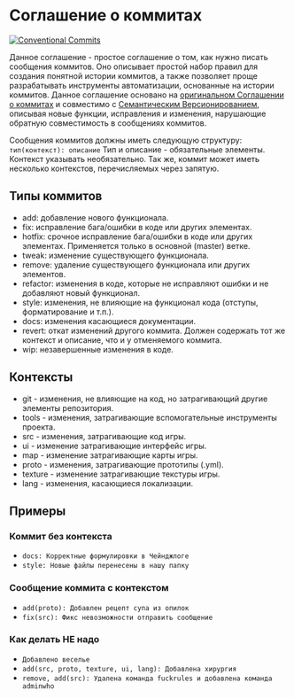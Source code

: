 # Соглашение о коммитах

[![Conventional Commits](https://img.shields.io/badge/Conventional%20Commits-1.0.0-%23FE5196?logo=conventionalcommits&logoColor=white)](https://conventionalcommits.org)

Данное соглашение - простое соглашение о том, как нужно писать сообщения коммитов. Оно описывает простой набор правил
для создания понятной истории коммитов, а также позволяет проще разрабатывать инструменты автоматизации, основанные на
истории коммитов.
Данное соглашение основано на [оригинальном Соглашении о коммитах](https://www.conventionalcommits.org/ru/v1.0.0/)
и совместимо с [Семантическим Версионированием](https://semver.org/lang/ru/spec/v2.0.0.html), описывая новые функции,
исправления и изменения, нарушающие обратную совместимость в сообщениях коммитов.

Сообщения коммитов должны иметь следующую структуру:
`тип(контекст): описание`
Тип и описание - обязательные элементы.
Контекст указывать необязательно. Так же, коммит может иметь несколько контекстов, перечисляемых через запятую.

## Типы коммитов

- add: добавление нового функционала.
- fix: исправление бага/ошибки в коде или других элементах.
- hotfix: срочное исправление бага/ошибки в коде или других элементах. Применяется только в основной (master) ветке.
- tweak: изменение существующего функционала.
- remove: удаление существующего функционала или других элементов.
- refactor: изменения в коде, которые не исправляют ошибки и не добавляют новый функционал.
- style: изменения, не влияющие на функционал кода (отступы, форматирование и т.п.).
- docs: изменения касающиеся документации.
- revert: откат изменений другого коммита. Должен содержать тот же контекст и описание, что и у отменяемого коммита.
- wip: незавершенные изменения в коде.

## Контексты

- git - изменения, не влияющие на код, но затрагивающий другие элементы репозитория.
- tools - изменения, затрагивающие вспомогательные инструменты проекта.
- src - изменения, затрагивающие код игры.
- ui - изменение затрагивающие интерфейс игры.
- map - изменение затрагивающие карты игры.
- proto - изменения, затрагивающие прототипы (.yml).
- texture - изменение затрагивающие текстуры игры.
- lang - изменения, касающиеся локализации.

## Примеры

### Коммит без контекста
- `docs: Корректные формулировки в Чейнджлоге`
- `style: Новые файлы перенесены в нашу папку`

### Сообщение коммита с контекстом
- `add(proto): Добавлен рецепт супа из опилок`
- `fix(src): Фикс невозможности отправить сообщение`

### Как делать НЕ надо
- `Добавлено веселье`
- `add(src, proto, texture, ui, lang): Добавлена хирургия`
- `remove, add(src): Удалена команда fuckrules и добавлена команда adminwho`


